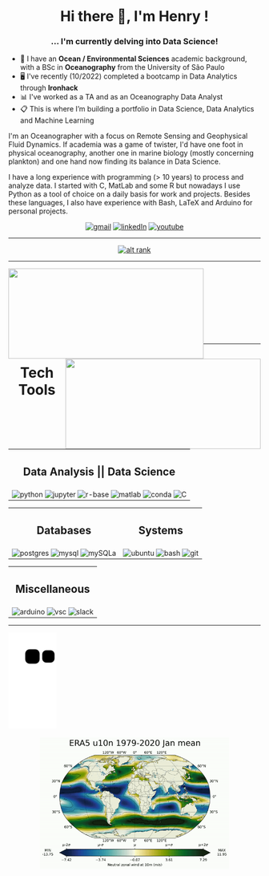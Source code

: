 <h1 align="center"> 
	Hi there 👋, I'm Henry ! <br>
</h1>

<h3 align="center">... I'm currently delving into Data Science!</h3> 

- :ocean: I have an **Ocean / Environmental Sciences** academic background, with a BSc in **Oceanography** from the University of São Paulo	<br>
- :desktop_computer: I've recently (10/2022) completed a bootcamp in Data Analytics through **Ironhack**
- :bar_chart: I've worked as a TA and as an Oceanography Data Analyst
- 📋 This is where I’m building a portfolio in Data Science, Data Analytics and Machine Learning


I'm an Oceanographer with a focus on Remote Sensing and Geophysical Fluid Dynamics. If academia was a game of twister, I'd have one foot in physical oceanography, another one in marine biology (mostly concerning plankton) and
 one hand now finding its balance in Data Science.

I have a long experience with programming (> 10 years) to process and analyze data. I started with C, MatLab and some R but nowadays I use Python as a tool of choice on a daily basis for work and projects.
Besides these languages, I also have experience with Bash, LaTeX and Arduino for personal projects.

<div align="center">
  
  <a href="">[![gmail](https://img.shields.io/badge/Gmail-D14836?style=for-the-badge&logo=gmail&logoColor=white)](mailto:hbatistuzzo@gmail.com)</a>
  <a href="">[![linkedIn](https://img.shields.io/badge/LinkedIn-0077B5?style=for-the-badge&logo=linkedin&logoColor=white)](https://www.linkedin.com/in/henrique-batistuzzo/)</a>
  <a href="">[![youtube](https://img.shields.io/badge/YouTube-FF0000?style=for-the-badge&logo=youtube&logoColor=white)](https://www.youtube.com/channel/UCTihcuVi7oC3RgMPvS5l7Jw)</a> <br/>

</div>

---
<div align="center">

  <a href="">[![alt rank](https://www.codewars.com/users/hbatistuzzo/badges/large)](https://www.codewars.com/users/hbatistuzzo)</a>

</div>

---

<img height="180em" width="390em" align="left" src="https://github-readme-stats.vercel.app/api?username=hbatistuzzo&show_icons=true&theme=merko&include_all_commits=true&count_private=true"/>
<img height="180em" width="390em" align="right" src="https://github-readme-stats.vercel.app/api/top-langs/?username=hbatistuzzo&layout=compact&langs_count=4&theme=merko" />
<br/>
<br/>
<br/>
<br/>
<br/>
<br/>
<br/>
<br/>

---
<div>
  <h1 align="center">Tech Tools</h1>
  
  <table align="center">
  <tr>
    <td><h2 align="center">Data Analysis || Data Science</h2></td>
  </tr>
  <tr>
    <td> 
    <div align="center">
	<img align="center" alt="python"  height="50" width="60" src="https://cdn.jsdelivr.net/gh/devicons/devicon/icons/python/python-original-wordmark.svg" />
	<img align='center' width=50px alt='jupyter' src="https://cdn.jsdelivr.net/gh/devicons/devicon/icons/jupyter/jupyter-original-wordmark.svg" />
	<img align="center" alt="r-base"  height="50" width="60" src="https://cdn.jsdelivr.net/gh/devicons/devicon/icons/r/r-original.svg" />
	<img align="center" alt="matlab"  height="50" width="60" src="https://cdn.jsdelivr.net/gh/devicons/devicon/icons/matlab/matlab-original.svg" />
	<img align='center' width=50px alt='conda' src="https://cdn.jsdelivr.net/gh/devicons/devicon/icons/anaconda/anaconda-original.svg" />
	<img align='center' width=50px alt='C' src="https://cdn.jsdelivr.net/gh/devicons/devicon/icons/c/c-original.svg" />
     </div></td>
   <div align="center">
   </tr>
   </table>

   <table align="center">
  <tr>
    <td><h2 align="center">Databases</h2></td>
    <td><h2 align="center">Systems</h2></td>
  </tr>
  <tr>
    <td> 
  <div align="center">
     <img align="center" alt="postgres"  height="50" width="60" src="https://cdn.jsdelivr.net/gh/devicons/devicon/icons/postgresql/postgresql-original-wordmark.svg" />
   <img align="center" alt="mysql"  height="50" width="60" src="https://cdn.jsdelivr.net/gh/devicons/devicon/icons/mysql/mysql-original-wordmark.svg"/>
   <img align='center' width=50px alt='mySQLa' src="https://cdn.jsdelivr.net/gh/devicons/devicon/icons/sqlalchemy/sqlalchemy-original.svg"/>
    </div></td>

  <td height="auto" width="auto">  <div align="center">
  <img align='center' width=50px alt='ubuntu' src="https://cdn.jsdelivr.net/gh/devicons/devicon/icons/ubuntu/ubuntu-plain-wordmark.svg" />
  <img align='center' width=50px alt='bash' src="https://cdn.jsdelivr.net/gh/devicons/devicon/icons/bash/bash-original.svg" />
  <img align='center' width=50px alt='git' src="https://cdn.jsdelivr.net/gh/devicons/devicon/icons/git/git-original.svg" />
  </div></td>
  </tr>
 </table>

<table align="center">
  <tr>
    <td><h2 align="center">Miscellaneous</h2></td>
  </tr>
    <td> 
  <div align="center">
  <img align='center' width=50px alt='arduino' src="https://cdn.jsdelivr.net/gh/devicons/devicon/icons/arduino/arduino-original-wordmark.svg" />
  <img align='center' width=50px alt='vsc' src="https://cdn.jsdelivr.net/gh/devicons/devicon/icons/vscode/vscode-original.svg" />
  <img align='center' width=50px alt='slack' src="https://cdn.jsdelivr.net/gh/devicons/devicon/icons/slack/slack-original.svg"/>
    </div></td>
 </table>

---

  ![Snake animation](https://github.com/hbatistuzzo/hbatistuzzo/blob/output/github-contribution-grid-snake.svg)

<p align="center"><img src="ezgif-3-058b56cfa6.gif" width="75%"></p>
